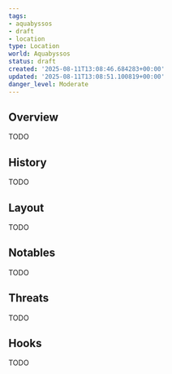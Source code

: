 ```yaml
---
tags:
- aquabyssos
- draft
- location
type: Location
world: Aquabyssos
status: draft
created: '2025-08-11T13:08:46.684283+00:00'
updated: '2025-08-11T13:08:51.100819+00:00'
danger_level: Moderate
---
```



## Overview

TODO
## History

TODO
## Layout

TODO
## Notables

TODO
## Threats

TODO
## Hooks

TODO
